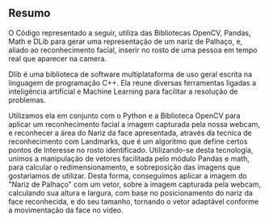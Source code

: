 ## Resumo

O Código representado a seguir, utiliza das Bibliotecas OpenCV, Pandas, Math e DLib para gerar uma representação de um nariz de Palhaço, e, aliado ao reconhecimento facial, inserir no rosto de uma pessoa em tempo real que aparecer na camera.

Dlib é uma biblioteca de software multiplataforma de uso geral escrita na linguagem de programação C++. Ela reune diversas ferramentas ligadas a inteligência artificial e Machine Learning para facilitar a resolução de problemas. 

Utilizamos ela em conjunto com o Python e a Biblioteca OpenCV para aplicar um reconhecimento facial a imagem capturada pela nossa webcam, e reconhecer a área do Nariz da face apresentada, através da tecnica de reconhecimento com Landmarks, que é um algoritmo que define certos pontos de Interesse no rosto identificado. Utilizando-se desta tecnologia, unimos a manipulação de vetores facilitada pelo módulo Pandas e math, para calcular o redimensionamento, e sobreposição das imagens que gostariamos de utilizar. Desta forma, conseguimos aplicar a imagem do "Nariz de Palhaço" com um vetor, sobre a imagem capturada pela webcam, calculando sua altura e largura, com base no posicionamento do nariz da face reconhecida, e do seu tamanho, tornando o vetor adaptável conforme a movimentação da face no video. 